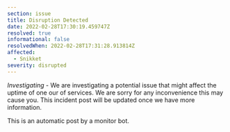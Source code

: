 ```yaml
---
section: issue
title: Disruption Detected
date: 2022-02-28T17:30:19.459747Z
resolved: true
informational: false
resolvedWhen: 2022-02-28T17:31:28.913814Z
affected:
  - Snikket
severity: disrupted
---
```

*Investigating* - We are investigating a potential issue that might affect the uptime of one our of services. We are sorry for any inconvenience this may cause you. This incident post will be updated once we have more information.

This is an automatic post by a monitor bot.
        